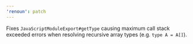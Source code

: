 ```yaml
---
'renoun': patch
---
```


Fixes `JavaScriptModuleExport#getType` causing maximum call stack exceeded errors when resolving recursive array types (e.g. `type A = A[]`).
